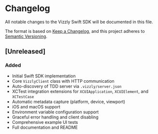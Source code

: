 # Changelog

All notable changes to the Vizzly Swift SDK will be documented in this file.

The format is based on [Keep a Changelog](https://keepachangelog.com/en/1.0.0/),
and this project adheres to [Semantic Versioning](https://semver.org/spec/v2.0.0.html).

## [Unreleased]

### Added
- Initial Swift SDK implementation
- Core `VizzlyClient` class with HTTP communication
- Auto-discovery of TDD server via `.vizzly/server.json`
- XCTest integration extensions for `XCUIApplication`, `XCUIElement`, and `XCTestCase`
- Automatic metadata capture (platform, device, viewport)
- iOS and macOS support
- Environment variable configuration support
- Graceful error handling and client disabling
- Comprehensive example UI tests
- Full documentation and README
